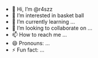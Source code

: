 - 👋 Hi, I’m @r4szz
- 👀 I’m interested in basket ball
- 🌱 I’m currently learning ...
- 💞️ I’m looking to collaborate on ...
- 📫 How to reach me ...
- 😄 Pronouns: ...
- ⚡ Fun fact: ...

<!---
r4szz/r4szz is a ✨ special ✨ repository because its `README.md` (this file) appears on your GitHub profile.
You can click the Preview link to take a look at your changes.
--->

